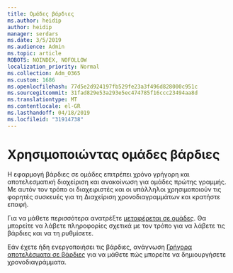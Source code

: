 ```yaml
---
title: Ομάδες βάρδιες
ms.author: heidip
author: heidip
manager: serdars
ms.date: 3/5/2019
ms.audience: Admin
ms.topic: article
ROBOTS: NOINDEX, NOFOLLOW
localization_priority: Normal
ms.collection: Adm_O365
ms.custom: 1686
ms.openlocfilehash: 77d5e2d924197fb529fe23a3f496d828000c951c
ms.sourcegitcommit: 31fad829e53a293e5ec474785f16ccc23494aa8d
ms.translationtype: MT
ms.contentlocale: el-GR
ms.lasthandoff: 04/18/2019
ms.locfileid: "31914738"
---
```

# <a name="using-teams-shifts"></a>Χρησιμοποιώντας ομάδες βάρδιες

Η εφαρμογή βάρδιες σε ομάδες επιτρέπει χρόνο γρήγορη και αποτελεσματική διαχείριση και ανακοίνωση για ομάδες πρώτης γραμμής. Με αυτόν τον τρόπο οι διαχειριστές και οι υπάλληλοι χρησιμοποιούν τις φορητές συσκευές για τη Διαχείριση χρονοδιαγραμμάτων και κρατήστε επαφή.

Για να μάθετε περισσότερα ανατρέξτε [μεταφέρεται σε ομάδες](https://docs.microsoft.com/en-us/microsoftteams/expand-teams-across-your-org/shifts-for-teams-landing-page). Θα μπορείτε να λάβετε πληροφορίες σχετικά με τον τρόπο για να λάβετε τις βάρδιες και να τη ρυθμίσετε.

Εάν έχετε ήδη ενεργοποιήσει τις βάρδιες, ανάγνωση [Γρήγορα αποτελέσματα σε βάρδιες](https://support.office.com/en-us/article/get-started-in-shifts-5f3e30d8-1821-4904-be26-c3cd25a497d6) για να μάθετε πώς μπορείτε να δημιουργήσετε χρονοδιαγράμματα.

